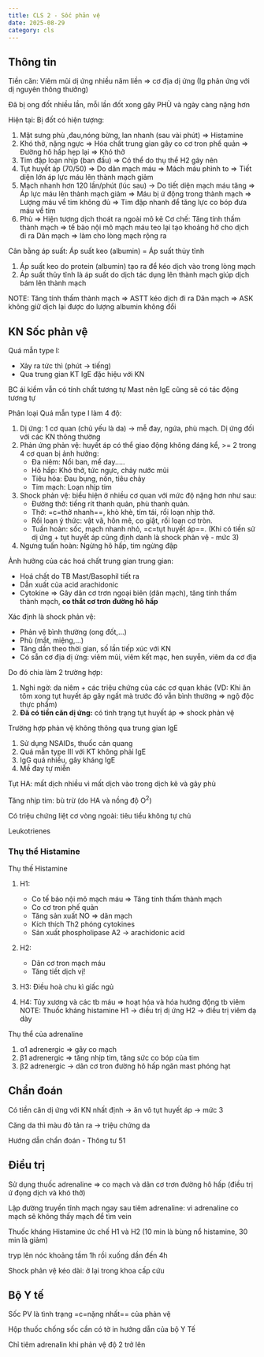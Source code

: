 ```yaml
---
title: CLS 2 - Sốc phản vệ
date: 2025-08-29
category: cls
---
```


## Thông tin

Tiền căn: Viêm mũi dị ứng nhiều năm liền => cơ địa dị ứng (Ig phản ứng với dị nguyên thông thưởng)

Đã bị ong đốt nhiều lần, mỗi lần đốt xong gây PHÙ và ngày càng nặng hơn

Hiện tại: Bị đốt có hiện tượng:

1. Mặt sưng phù ,đau,nóng bừng, lan nhanh (sau vài phút) => Histamine
2. Khó thở, nặng ngực => Hóa chất trung gian gây co cơ tron phế quản => Đường hô hấp hẹp lại => Khó thở
3. Tim đập loạn nhịp (ban đấu) => Có thể do thụ thể H2 gây nên
4. Tụt huyết áp (70/50) => Do dãn mạch máu => Mách máu phình to => Tiết diện lớn áp lực máu lên thành mạch giảm
5. Mạch nhanh hơn 120 lần/phút (lúc sau) → Do tiết diện mạch máu tăng => Áp lực máu lên thành mạch giảm => Máu bị ứ động trong thành mạch => Lượng máu về tim không đủ => Tim đập nhanh để tăng lực co bóp đưa máu về tim
6. Phù => Hiện tượng dịch thoát ra ngoài mô kẽ
Cơ chế: Tăng tính thấm thành mạch => tế bào nội mô mạch máu teo lại tạo khoảng hở cho dịch đi ra
Dăn mạch => làm cho lòng mạch rộng ra

Cân bằng áp suất: Áp suất keo (albumin) = Áp suất thủy tĩnh

1. Áp suất keo do protein (albumin) tạo ra để kéo dịch vào trong lòng mạch
2. Áp suất thủy tĩnh là áp suất do dịch tác dụng lên thành mạch giúp dịch bám lên thành mạch

NOTE: Tăng tính thấm thành mạch => ASTT kéo dịch đi ra
Dăn mạch => ASK không giữ dịch lại được do lượng albumin không đổi

## KN Sốc phản vệ

Quá mẫn type I:

- Xảy ra tức thì (phút → tiếng)
- Qua trung gian KT IgE đặc hiệu với KN

BC ái kiềm vẫn có tính chất tương tự Mast nên IgE cũng sẽ có tác động tương tự

Phân loại Quá mẫn type I làm 4 độ:

1. Dị ứng: 1 cơ quan (chủ yếu là da) → mễ đay, ngứa, phù mạch.
Dị ứng đối với các KN thông thường
2. Phản ứng phản vệ:  huyết áp có thể giao động không đáng kể, >= 2 trong 4 cơ quan bị ảnh hưởng:
    - Đa niêm: Nổi ban, mể day.....
    - Hô hấp: Khó thở, tức ngực, chảy nước mũi
    - Tiêu hóa: Đau bụng, nôn, tiêu chảy
    - Tim mạch: Loạn nhịp tim
3. Shock phản vệ: biểu hiện ở nhiều cơ quan với mức độ nặng hơn như sau:
    - Đường thở: tiếng rít thanh quản, phù thanh quản.
    - Thở: =c=thở nhanh==, khò khè, tím tái, rối loạn nhịp thở.
    - Rối loạn ý thức: vật vã, hôn mê, co giật, rối loạn cơ tròn.
    - Tuần hoàn: sốc, mạch nhanh nhỏ, =c=tụt huyết áp==.
 (Khi có tiền sử dị ứng + tụt huyết áp cũng định danh là shock phản vệ - mức 3)
4. Ngưng tuấn hoàn: Ngừng hô hấp, tim ngừng đập

Ảnh hưởng của các hoá chất trung gian trung gian:

- Hoá chất do TB Mast/Basophil tiết ra
- Dẫn xuất của acid arachidonic
- Cytokine
=> Gây dãn cơ trơn ngoại biên (dãn mạch), tăng tính thấm thành mạch, **co thắt cơ trơn đường hô hấp**

Xác định là shock phản vệ:

- Phản vệ bình thường (ong đốt,…)
- Phù (mắt, miệng,…)
- Tăng dần theo thời gian, số lần tiếp xúc với KN
- Có sẵn cơ địa dị ứng: viêm mũi, viêm kết mạc, hen suyễn, viêm da cơ địa

Do đó chia làm 2 trường hợp:

1. Nghi ngờ: da niêm + các triệu chứng của các cơ quan khác (VD: Khi ăn tôm xong tụt huyết áp gây ngất mà trước đó vẫn bình thường => ngộ độc thực phẩm)
2. **Đã có tiền căn dị ứng:** có tình trạng tụt huyết áp => shock phản vệ

Trường hợp phản vệ không thông qua trung gian IgE

1. Sử dụng NSAIDs, thuốc cản quang
2. Quá mẫn type III với KT không phải IgE
3. IgG quá nhiều, gây kháng IgE
4. Mề đay tự miễn

Tụt HA: mất dịch nhiều vì mất dịch vào trong dịch kẽ và gây phù

Tăng nhịp tim: bù trừ (do HA và nồng độ O<sup>2</sup>)

Có triệu chứng liệt cơ vòng ngoài: tiêu tiểu không tự chủ

Leukotrienes

### Thụ thể Histamine

Thụ thế Histamine

1. H1:
    - Co tế bảo nội mô mạch máu => Tăng tính thấm thành mạch
    - Co cơ tron phế quản
    - Tăng sản xuất NO => dãn mạch
    - Kích thích Th2 phóng cytokines
    - Sản xuất phospholipase A2 → arachidonic acid

2. H2:
    - Dãn cơ tron mạch máu
    - Tăng tiết dịch vị!

3. H3: Điều hoà chu kì giấc ngủ
4. H4: Tủy xương và các tb máu => hoạt hóa và hóa hướng động tb viêm
NOTE: Thuốc kháng histamine H1 → điều trị dị ứng
H2 → điều trị viêm dạ dày

Thụ thể của adrenaline

1. α1 adrenergic => gây co mạch
2. β1 adrenergic => tăng nhịp tim, tăng sức co bóp của tim
3. β2 adrenergic → dãn cơ tron đường hô hấp ngăn mast phóng hạt

## Chẩn đoán

Có tiền căn dị ứng với KN nhất định → ăn vô tụt huyết áp → mức 3

Căng da thì màu đỏ tản ra → triệu chứng da

Hướng dẫn chẩn đoán - Thông tư 51

## Điều trị

Sử dụng thuốc adrenaline => co mạch và dãn cơ trơn đường hô hấp (điều trị ứ đọng dịch và khó thở)

Lập đường truyền tĩnh mạch ngay sau tiêm adrenaline: vì adrenaline co mạch sẽ không thấy mạch để tìm vein

Thuốc kháng Histamine ức chế H1 và H2 (10 min là bùng nổ histamine, 30 min là giảm)

tryp lên nóc khoảng tầm 1h rồi xuống dần đến 4h

Shock phản vệ kéo dài: ở lại trong khoa cấp cứu

## Bộ Y tế

Sốc PV là tình trạng =c=nặng nhất== của phản vệ

Hộp thuốc chống sốc cần có tờ in hướng dẫn của bộ Y Tế

Chỉ tiêm adrenalin khi phản vệ độ 2 trở lên

